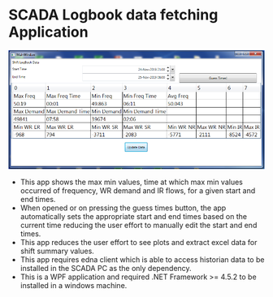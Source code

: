 # SCADA Logbook data fetching Application

<img src="https://github.com/nagasudhirpulla/scada_logBook_wpf/raw/master/assets/img/log_book_data_snap.png">

* This app shows the max min values, time at which max min values occurred of frequency, WR demand and IR flows, for a given start and end times.
* When opened or on pressing the guess times button, the app automatically sets the appropriate start and end times based on the current time reducing the user effort to manually edit the start and end times.
* This app reduces the user effort to see plots and extract excel data for shift summary values.
* This app requires edna client which is able to access historian data to be installed in the SCADA PC as the only dependency.
* This is a WPF application and required .NET Framework >= 4.5.2 to be installed in a windows machine.
